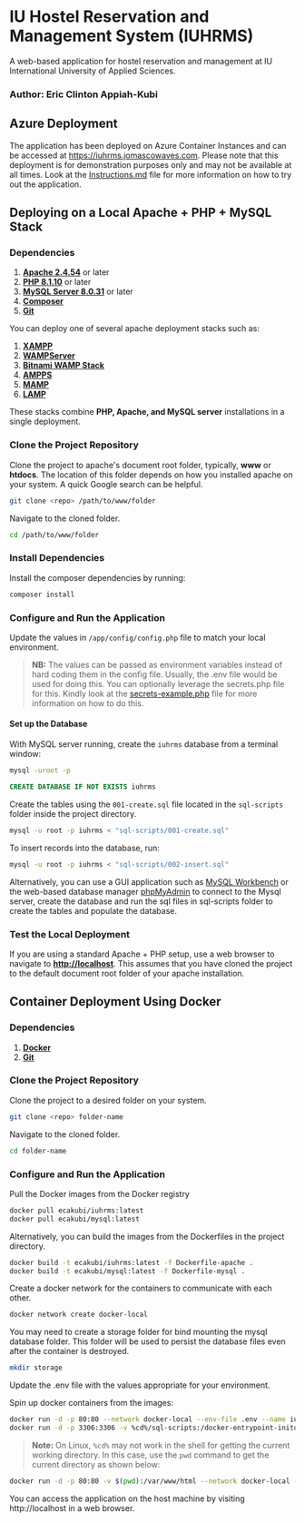 # IU Hostel Reservation and Management System (IUHRMS)
A web-based application for hostel reservation and management at IU International University of Applied Sciences. 
### **Author: Eric Clinton Appiah-Kubi**


## Azure Deployment
The application has been deployed on Azure Container Instances and can be accessed at https://iuhrms.jomascowaves.com.
Please note that this deployment is for demonstration purposes only and may not be available at all times.
Look at the [Instructions.md](Instructions.md) file for more information on how to try out the application.


## Deploying on a Local Apache + PHP + MySQL Stack
###  Dependencies
1. **[Apache 2.4.54](https://httpd.apache.org/docs/)** or later
2. **[PHP 8.1.10](https://www.php.net/downloads)** or later
3. **[MySQL Server 8.0.31](https://dev.mysql.com/downloads/mysql/)** or later
4. **[Composer](https://getcomposer.org/download/)** 
5. **[Git](https://git-scm.com/downloads)**


You can deploy one of several apache deployment stacks such as:
1. **[XAMPP](http://www.apachefriends.org/en/xampp.html)**
2. **[WAMPServer](http://www.wampserver.com/)**
3. **[Bitnami WAMP Stack](http://bitnami.com/stack/wamp)**
4. **[AMPPS](http://www.ampps.com/)**
5. **[MAMP](http://www.mamp.info/en/index.html)**
6. **[LAMP](http://www.lamphowto.com/)**

These stacks combine **PHP, Apache, and MySQL server** installations in a single deployment.

### Clone the Project Repository

Clone the project to apache's document root folder, typically, **www** or **htdocs**.
The location of this folder depends on how you installed apache on your system. A quick Google search can be helpful.
```bash
git clone <repo> /path/to/www/folder
```
Navigate to the cloned folder.
```bash
cd /path/to/www/folder
```

### Install Dependencies
Install the composer dependencies by running:
```bash
composer install
``` 

### Configure and Run the Application
Update the values in `/app/config/config.php` file to match your local environment. 
>**NB:**
The values can be passed as environment variables instead of hard coding them in the config file. 
Usually, the .env file would be used for doing this.
You can optionally leverage the secrets.php file for this. 
Kindly look at the [secrets-example.php](/app/config/secrets-example.php) file for more information on how to do this.

#### Set up the Database
With MySQL server running, create the `iuhrms` database from a terminal window:

```bash
mysql -uroot -p
```
```sql
CREATE DATABASE IF NOT EXISTS iuhrms
```

Create the tables using the `001-create.sql` file located in the `sql-scripts` folder inside the project directory.

```bash
mysql -u root -p iuhrms < "sql-scripts/001-create.sql"
```

To insert records into the database, run:
```bash
mysql -u root -p iuhrms < "sql-scripts/002-insert.sql"
```

Alternatively, you can use a GUI application such as [MySQL Workbench](https://www.mysql.com/products/workbench/) or the web-based database manager [phpMyAdmin](https://www.phpmyadmin.net/) to connect to the Mysql server, create the database and run the sql files in sql-scripts folder to create the tables and populate the database.

### Test the Local Deployment
If you are using a standard Apache + PHP setup, use a web browser to navigate to **[http://localhost]()**.
This assumes that you have cloned the project to the default document root folder of your apache installation.

## Container Deployment Using Docker

###  Dependencies
1. **[Docker](https://www.docker.com/get-started/)**
2. **[Git](https://git-scm.com/downloads)**

### Clone the Project Repository
Clone the project to a desired folder on your system.
```bash
git clone <repo> folder-name
```
Navigate to the cloned folder.
```bash
cd folder-name
```

### Configure and Run the Application
Pull the Docker images from the Docker registry
```bash
docker pull ecakubi/iuhrms:latest
docker pull ecakubi/mysql:latest
```

Alternatively, you can build the images from the Dockerfiles in the project directory.
```bash
docker build -t ecakubi/iuhrms:latest -f Dockerfile-apache .
docker build -t ecakubi/mysql:latest -f Dockerfile-mysql . 
```

Create a docker network for the containers to communicate with each other.
```bash
docker network create docker-local
```

You may need to create a storage folder for bind mounting the mysql database folder. This folder will be used to persist the database files even after the container is destroyed.
```bash
mkdir storage
```

Update the .env file with the values appropriate for your environment.

Spin up docker containers from the images:
```bash
docker run -d -p 80:80 --network docker-local --env-file .env --name iuhrms ecakubi/iuhrms
docker run -d -p 3306:3306 -v %cd%/sql-scripts:/docker-entrypoint-initdb.d --network docker-local --env-file .env --name mysql ecakubi/mysql
```
>**Note:**
> On Linux, `%cd%` may not work in the shell for getting the current working directory.
> In this case, use the `pwd` command to get the current directory as shown below:
```bash
docker run -d -p 80:80 -v $(pwd):/var/www/html --network docker-local --env-file .env --name iuhrms ecakubi/iuhrms
```
You can access the application on the host machine by visiting http://localhost in a web browser.

